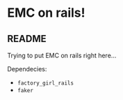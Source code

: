 # EMC on rails!

## README

Trying to put EMC on rails right here…

Dependecies:

* `factory_girl_rails`
* `faker`
